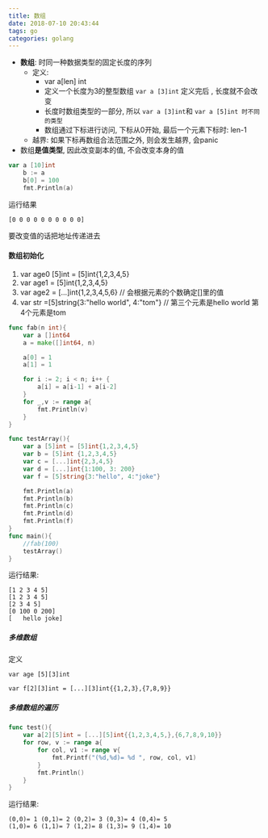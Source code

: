 ```yaml
---
title: 数组
date: 2018-07-10 20:43:44
tags: go
categories: golang
---
```


* **数组**: 时同一种数据类型的固定长度的序列
  * 定义: 
    * var a[len] int 
    *  定义一个长度为3的整型数组 `var a [3]int`  定义完后 , 长度就不会改变
    * 长度时数组类型的一部分, 所以 `var a [3]int`和 `var a [5]int 时不同的类型`
    * 数组通过下标进行访问, 下标从0开始, 最后一个元素下标时: len-1
  * 越界: 如果下标再数组合法范围之外, 则会发生越界, 会panic
* 数组**是值类型**, 因此改变副本的值, 不会改变本身的值

```go
var a [10]int
	b := a
	b[0] = 100
	fmt.Println(a)
```

运行结果

```
[0 0 0 0 0 0 0 0 0 0]
```

要改变值的话把地址传递进去



#### 数组初始化

1. var age0 [5]int = [5]int{1,2,3,4,5}
2. var age1 = [5]int{1,2,3,4,5}
3. var age2 = [...]int{1,2,3,4,5,6} // 会根据元素的个数确定[]里的值
4. var str =[5]string{3:"hello world", 4:"tom"} // 第三个元素是hello world 第4个元素是tom

```go
func fab(n int){
	var a []int64
	a = make([]int64, n)

	a[0] = 1
	a[1] = 1

	for i := 2; i < n; i++ {
		a[i] = a[i-1] + a[i-2]
	}
	for _,v := range a{
		fmt.Println(v)
	}
}

func testArray(){
	var a [5]int = [5]int{1,2,3,4,5}
	var b = [5]int {1,2,3,4,5}
	var c = [...]int{2,3,4,5}
	var d = [...]int{1:100, 3: 200}
	var f = [5]string{3:"hello", 4:"joke"}

	fmt.Println(a)
	fmt.Println(b)
	fmt.Println(c)
	fmt.Println(d)
	fmt.Println(f)
}
func main(){
	//fab(100)
	testArray()
}
```

运行结果:

```
[1 2 3 4 5]
[1 2 3 4 5]
[2 3 4 5]
[0 100 0 200]
[   hello joke]
```



##### 多维数组

定义

`var age [5][3]int`

`var f[2][3]int = [...][3]int{{1,2,3},{7,8,9}}`



##### 多维数组的遍历

```go
func test(){
	var a[2][5]int = [...][5]int{{1,2,3,4,5,},{6,7,8,9,10}}
	for row, v := range a{
		for col, v1 := range v{
			fmt.Printf("(%d,%d)= %d ", row, col, v1)
		}
		fmt.Println()
	}
}
```

运行结果:

```
(0,0)= 1 (0,1)= 2 (0,2)= 3 (0,3)= 4 (0,4)= 5 
(1,0)= 6 (1,1)= 7 (1,2)= 8 (1,3)= 9 (1,4)= 10 
```

